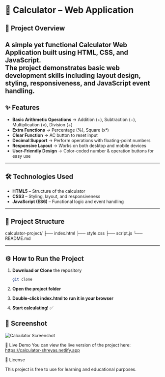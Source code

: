 # 📱 Calculator – Web Application

## 📌 Project Overview  
A simple yet functional **Calculator Web Application** built using **HTML, CSS, and JavaScript**.  
The project demonstrates **basic web development skills** including layout design, styling, responsiveness, and JavaScript event handling.
---

## ✨ Features
- **Basic Arithmetic Operations** → Addition (+), Subtraction (−), Multiplication (×), Division (÷)  
- **Extra Functions** → Percentage (%), Square (x²)  
- **Clear Function** → AC button to reset input  
- **Decimal Support** → Perform operations with floating-point numbers  
- **Responsive Layout** → Works on both desktop and mobile devices  
- **User-Friendly Design** → Color-coded number & operation buttons for easy use  

---

## 🛠️ Technologies Used
- **HTML5** – Structure of the calculator  
- **CSS3** – Styling, layout, and responsiveness  
- **JavaScript (ES6)** – Functional logic and event handling  

---

## 📂 Project Structure
calculator-project/
├── index.html 
├── style.css 
├── script.js
└── README.md 

---

## ⚙️ How to Run the Project
1. **Download or Clone** the repository  
   ```bash
   git clone 

2. **Open the project folder**

3. **Double-click index.html to run it in your browser**

4. **Start calculating!** ✅

## 📸 Screenshot

![Calculator Screenshot](screenshot.png)

🚀 Live Demo
You can view the live version of the project here:
https://calculator-shreyas.netlify.app

📜 License

This project is free to use for learning and educational purposes.
